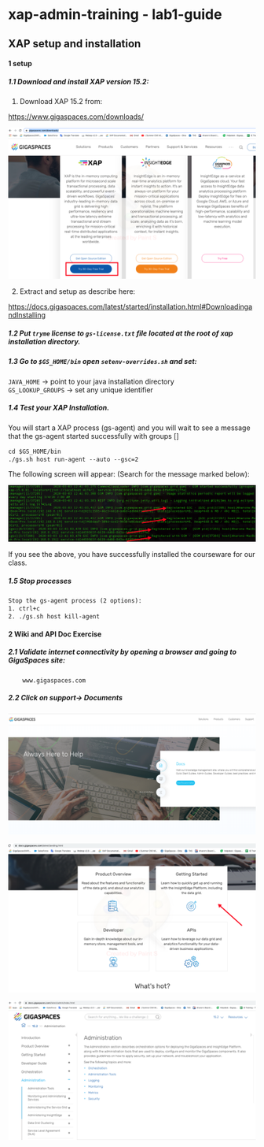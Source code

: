 # xap-admin-training - lab1-guide

## XAP setup and installation

#### 1 setup

##### 1.1 Download and install XAP version 15.2:

1. Download XAP 15.2 from:

https://www.gigaspaces.com/downloads/

![snapshot](Pictures/Picture1.png)

2. Extract and setup as describe here:

https://docs.gigaspaces.com/latest/started/installation.html#DownloadingandInstalling


##### 1.2 Put `tryme` license to `gs-license.txt` file located at the root of xap installation directory.

##### 1.3 Go to `$GS_HOME/bin` open `setenv-overrides.sh` and set: <br>
   `JAVA_HOME` -> point to your java installation directory <br>
   `GS_LOOKUP_GROUPS` -> set any unique identifier
   
##### 1.4 Test your XAP Installation. <br>
   You will start a XAP process (gs-agent) and you will wait to see a message that the gs-agent started successfully with groups [<your user group>]
   
    cd $GS_HOME/bin
    ./gs.sh host run-agent --auto --gsc=2
   
   The following screen will appear:
   (Search for the message marked below):
   
![Screenshot](./Pictures/Picture2.png)
   
   If you see the above, you have successfully installed the courseware for our class.
   
##### 1.5	Stop processes
    Stop the gs-agent process (2 options):
    1. ctrl+c
    2. ./gs.sh host kill-agent

#### 2	Wiki and API Doc Exercise  

##### 2.1 Validate internet connectivity by opening a browser and going to GigaSpaces site: 
        www.gigaspaces.com
##### 2.2 Click on support-> Documents

![Screenshot](./Pictures/Picture3.png)


![Screenshot](./Pictures/Picture4.png)        

![Screenshot](./Pictures/Picture5.png)     